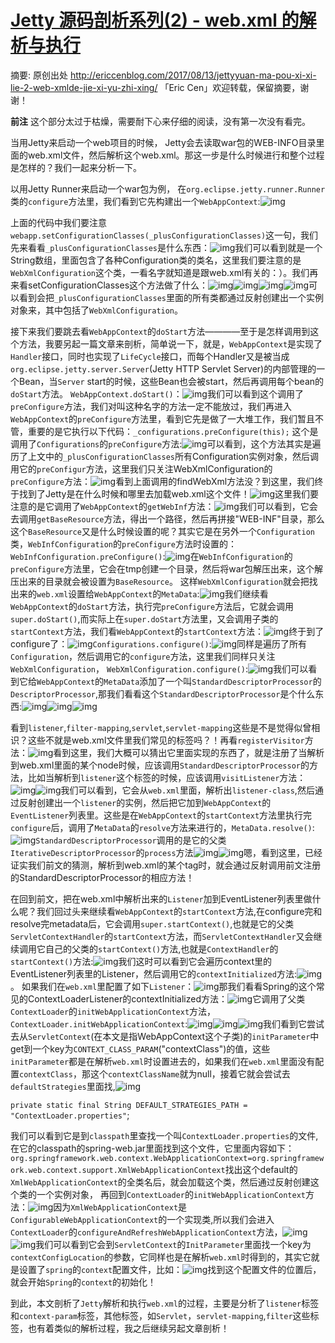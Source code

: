 # [Jetty 源码剖析系列(2) - web.xml 的解析与执行](http://www.iocoder.cn/Jetty/EricCen/web-xmlde-jie-xi-yu-zhi-xing/)



摘要: 原创出处 http://ericcenblog.com/2017/08/13/jettyyuan-ma-pou-xi-xi-lie-2-web-xmlde-jie-xi-yu-zhi-xing/ 「Eric Cen」欢迎转载，保留摘要，谢谢！

**前注** 这个部分太过于枯燥，需要耐下心来仔细的阅读，没有第一次没有看完。

当用Jetty来启动一个web项目的时候， Jetty会去读取war包的WEB-INFO目录里面的web.xml文件，然后解析这个web.xml。那这一步是什么时候进行和整个过程是怎样的？我们一起来分析一下。

以用Jetty Runner来启动一个war包为例， 在`org.eclipse.jetty.runner.Runner`类的`configure`方法里，我们看到它先构建出一个`WebAppContext`:![img](http://ericcenblog.com/content/images/2017/08/Jetty1.JPG)

上面的代码中我们要注意`webapp.setConfigurationClasses(_plusConfigurationClasses)`这一句，我们先来看看`_plusConfigurationClasses`是什么东西：![img](http://ericcenblog.com/content/images/2017/08/Jetty2.JPG)我们可以看到就是一个String数组，里面包含了各种Configuration类的类名，这里我们要注意的是`WebXmlConfiguration`这个类，一看名字就知道是跟web.xml有关的：）。我们再来看setConfigurationClasses这个方法做了什么：![img](http://ericcenblog.com/content/images/2017/08/Jetty3.JPG)![img](http://ericcenblog.com/content/images/2017/08/Jetty4.JPG)![img](http://ericcenblog.com/content/images/2017/08/Jetty5.JPG)![img](http://ericcenblog.com/content/images/2017/08/Jetty6.JPG)可以看到会把`_plusConfigurationClasses`里面的所有类都通过反射创建出一个实例对象来，其中包括了`WebXmlConfiguration`。

接下来我们要跳去看`WebAppContext`的`doStart`方法————至于是怎样调用到这个方法，我要另起一篇文章来剖析，简单说一下，就是，`WebAppContext`是实现了`Handler`接口，同时也实现了`LifeCycle`接口，而每个Handler又是被当成`org.eclipse.jetty.server.Server`(Jetty HTTP Servlet Server)的内部管理的一个Bean，当`Server` start的时候，这些Bean也会被start，然后再调用每个bean的`doStart`方法。 `WebAppContext.doStart()`：![img](http://ericcenblog.com/content/images/2017/08/Jetty7.JPG)我们可以看到这个调用了`preConfigure`方法，我们对叫这种名字的方法一定不能放过，我们再进入`WebAppContext`的`preConfigure`方法里，看到它先是做了一大堆工作，我们暂且不管，重要的是它执行以下代码：`_configurations.preConfigure(this);` 这个是调用了`Configurations`的`preConfigure`方法:![img](http://ericcenblog.com/content/images/2017/08/Jetty8.JPG)可以看到，这个方法其实是遍历了上文中的`_plusConfigurationClasses`所有Configuration实例对象，然后调用它的`preConfigur`方法，这里我们只关注WebXmlConfiguration的`preConfigure`方法：![img](http://ericcenblog.com/content/images/2017/08/Jetty9.JPG)看到上面调用的findWebXml方法没？到这里，我们终于找到了Jetty是在什么时候和哪里去加载web.xml这个文件！![img](http://ericcenblog.com/content/images/2017/08/Jetty10.JPG)这里我们要注意的是它调用了`WebAppContext`的`getWebInf`方法：![img](http://ericcenblog.com/content/images/2017/08/Jetty11.JPG)我们可以看到，它会去调用`getBaseResource`方法，得出一个路径，然后再拼接"WEB-INF"目录，那么这个`BaseResource`又是什么时候设置的呢？其实它是在另外一个`Configuration`类，`WebInfConfiguration`的`preConfigure`方法时设置的： `WebInfConfiguration.preConfigure()`:![img](http://ericcenblog.com/content/images/2017/08/Jetty12.JPG)在`WebInfConfiguration`的`preConfigure`方法里，它会在tmp创建一个目录，然后将war包解压出来，这个解压出来的目录就会被设置为`BaseResource`。 这样`WebXmlConfiguration`就会把找出来的`web.xml`设置给`WebAppContext`的`MetaData`:![img](http://ericcenblog.com/content/images/2017/08/Jetty13.JPG)我们继续看`WebAppContext`的`doStart`方法，执行完`preConfigure`方法后，它就会调用`super.doStart()`,而实际上在`super.doStart`方法里，又会调用子类的`startContext`方法，我们看`WebAppContext`的`startContext`方法：![img](http://ericcenblog.com/content/images/2017/08/Jetty14.JPG)终于到了configure了：![img](http://ericcenblog.com/content/images/2017/08/Jetty15.JPG)`Configurations.configure()`:![img](http://ericcenblog.com/content/images/2017/08/Jetty16.JPG)同样是遍历了所有`Configuration`，然后调用它的`configure`方法，这里我们同样只关注`WebXmlConfiguration`， `WebXmlConfiguration.configure()`:![img](http://ericcenblog.com/content/images/2017/08/Jetty17-1.JPG)我们可以看到它给`WebAppContext`的`MetaData`添加了一个叫`StandardDescriptorProcessor`的`DescriptorProcessor`,那我们看看这个`StandardDescriptorProcessor`是个什么东西:![img](http://ericcenblog.com/content/images/2017/08/Jetty1-1.JPG)![img](http://ericcenblog.com/content/images/2017/08/Capture1.JPG)![img](http://ericcenblog.com/content/images/2017/08/Capture2.JPG)

看到`listener`,`filter-mapping`,`servlet`,`servlet-mapping`这些是不是觉得似曾相识？这些不就是web.xml文件里我们常见的标签吗？！再看`registerVisitor`方法：![img](http://ericcenblog.com/content/images/2017/08/Jetty18.JPG)看到这里，我们大概可以猜出它里面实现的东西了，就是注册了当解析到web.xml里面的某个node时候，应该调用`StandardDescriptorProcessor`的方法，比如当解析到`listener`这个标签的时候，应该调用`visitListener`方法：![img](http://ericcenblog.com/content/images/2017/08/Jetty19.JPG)![img](http://ericcenblog.com/content/images/2017/08/Jetty20.JPG)我们可以看到，它会从`web.xml`里面，解析出`listener-class`,然后通过反射创建出一个`listener`的实例，然后把它加到`WebAppContext`的`EventListener`列表里。这些是在`WebAppContext`的`startContext`方法里执行完`configure`后，调用了`MetaData`的`resolve`方法来进行的，`MetaData.resolve()`:![img](http://ericcenblog.com/content/images/2017/08/Jetty21.JPG)`StandardDescriptorProcessor`调用的是它的父类`IterativeDescriptorProcessor`的`process`方法![img](http://ericcenblog.com/content/images/2017/08/Jetty22.JPG)![img](http://ericcenblog.com/content/images/2017/08/Jetty23.JPG)嗯，看到这里，已经证实我们前文的猜测，解析到web.xml的某个tag时，就会通过反射调用前文注册的StandardDescriptorProcessor的相应方法！

在回到前文，把在web.xml中解析出来的`Listener`加到EventListener列表里做什么呢？我们回过头来继续看`WebAppContext`的`startContext`方法,在configure完和resolve完metadata后，它会调用`super.startContext()`,也就是它的父类`ServletContextHandler`的`startContext`方法，而`ServletContextHandler`又会继续调用它自己的父类的`startContext()`方法,也就是`ContextHandler`的`startContext()`方法:![img](http://ericcenblog.com/content/images/2017/08/Jetty24.JPG)我们这时可以看到它会遍历context里的EventListener列表里的Listener，然后调用它的`contextInitialized`方法:![img](http://ericcenblog.com/content/images/2017/08/Jetty25.JPG)。 如果我们在`web.xml`里配置了如下`Listener`：![img](http://ericcenblog.com/content/images/2017/08/Jetty26.JPG)那我们看看Spring的这个常见的ContextLoaderListener的contextInitialized方法：![img](http://ericcenblog.com/content/images/2017/08/Jetty27.JPG)它调用了父类`ContextLoader`的`initWebApplicationContext`方法， `ContextLoader.initWebApplicationContext`:![img](http://ericcenblog.com/content/images/2017/08/Jetty28.JPG)![img](http://ericcenblog.com/content/images/2017/08/Jetty29.JPG)![img](http://ericcenblog.com/content/images/2017/08/Jetty30.JPG)我们看到它尝试去从`ServletContext`(在本文是指WebAppContext这个子类)的`initParameter`中get到一个key为`CONTEXT_CLASS_PARAM`("contextClass")的值，这些`initParameter`都是在解析`web.xml`时设置进去的，如果我们在`web.xml`里面没有配置`contextClass`，那这个`contextClassName`就为null，接着它就会尝试去`defaultStrategies`里面找,![img](http://ericcenblog.com/content/images/2017/08/Jetty31.JPG)

`private static final String DEFAULT_STRATEGIES_PATH = "ContextLoader.properties"`;

我们可以看到它是到`classpath`里查找一个叫`ContextLoader.properties`的文件,在它的classpath的spring-web.jar里面找到这个文件，它里面内容如下：`org.springframework.web.context.WebApplicationContext=org.springframework.web.context.support.XmlWebApplicationContext`找出这个default的`XmlWebApplicationContext`的全类名后，就会加载这个类，然后通过反射创建这个类的一个实例对象， 再回到`ContextLoader`的`initWebApplicationContext`方法：![img](http://ericcenblog.com/content/images/2017/08/Jetty32.JPG)因为`XmlWebApplicationContext`是`ConfigurableWebApplicationContext`的一个实现类,所以我们会进入`ContextLoader`的`configureAndRefreshWebApplicationContext`方法，![img](http://ericcenblog.com/content/images/2017/08/Jetty33.JPG)![img](http://ericcenblog.com/content/images/2017/08/Jetty34.JPG)我们可以看到它会到`ServletContext`的`InitParameter`里面找一个key为`contextConfigLocation`的参数，它同样也是在解析`web.xml`时得到的，其实它就是设置了`spring`的`context`配置文件，比如：![img](http://ericcenblog.com/content/images/2017/08/Jetty35.JPG)找到这个配置文件的位置后，就会开始`Spring`的`context`的初始化！

到此，本文剖析了`Jetty`解析和执行`web.xml`的过程，主要是分析了`listener`标签和`context-param`标签，其他标签，如`Servlet`，`servlet-mapping`,`filter`这些标签，也有着类似的解析过程，我之后继续另起文章剖析！